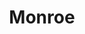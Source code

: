 ---
title: "Monroe"
url: /ciudad-autonoma-de-buenos-aires/monroe-avenida-dorrego/
shop: reparación de automóviles
---